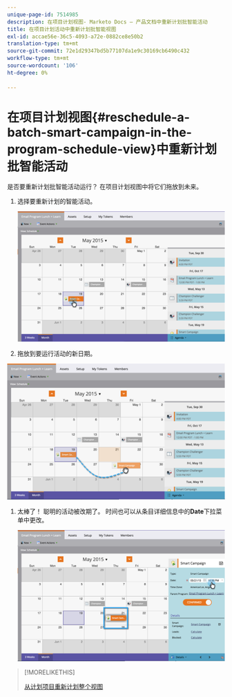 ```yaml
---
unique-page-id: 7514985
description: 在项目计划视图- Marketo Docs — 产品文档中重新计划批智能活动
title: 在项目计划活动中重新计划批智能视图
exl-id: accae56e-36c5-4093-a72e-0882ce8e50b2
translation-type: tm+mt
source-git-commit: 72e1d29347bd5b77107da1e9c30169cb6490c432
workflow-type: tm+mt
source-wordcount: '106'
ht-degree: 0%

---
```


# 在项目计划视图{#reschedule-a-batch-smart-campaign-in-the-program-schedule-view}中重新计划批智能活动

是否要重新计划批智能活动运行？ 在项目计划视图中将它们拖放到未来。

1. 选择要重新计划的智能活动。

   ![](assets/image2015-5-19-12-3a8-3a28.png)

1. 拖放到要运行活动的新日期。

![](assets/image2015-5-19-12-3a12-3a1.png)

1. 太棒了！ 聪明的活动被改期了。 时间也可以从条目详细信息中的&#x200B;**Date**&#x200B;下拉菜单中更改。

   ![](assets/image2015-5-19-12-3a15-3a38.png)

>[!MORELIKETHIS]
>
>[从计划项目重新计划整个视图](/help/marketo/product-docs/core-marketo-concepts/programs/program-schedule-view/rescheduling-an-entire-program-from-the-schedule-view.md)
